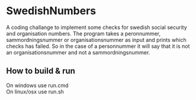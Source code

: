# SwedishNumbers
A coding challange to implement some checks for swedish social security and organisation numbers.
The program takes a peronnummer, sammordningsnummer or organisationsnummer as input and
prints which checks has failed. So in the case of a personnummer it will say that
it is not an organisationsnummer and not a sammordningsnummer.

## How to build & run
On windows use run.cmd\
On linux/osx use run.sh
